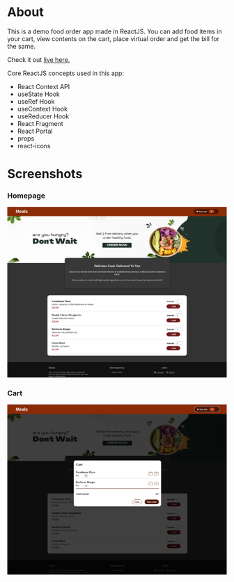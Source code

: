 # About
This is a demo food order app made in ReactJS. You can add food items in your cart, view contents on the cart, place virtual order and get the bill for the same.

Check it out <a href="https://harsh-sahni-projects.github.io/food-order-app/" target="_blank">live here.</a>

Core ReactJS concepts used in this app:

- React Context API
- useState Hook
- useRef Hook
- useContext Hook
- useReducer Hook
- React Fragment
- React Portal
- props
- react-icons

# Screenshots

### Homepage

<img src="./public/homepage.png">

### Cart

<img src="./public/cart.png">
